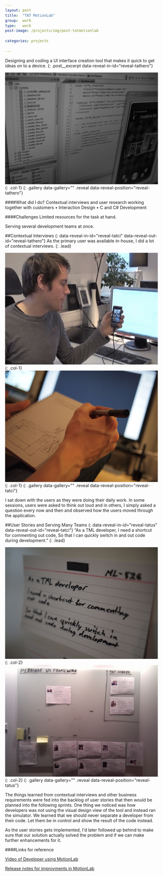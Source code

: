 ```yaml
---
layout: post
title:  "TAT MotionLab"
group:	work
type: 	work
post-image: /projects/img/post-tatmotionlab

categories: projects

---
```

Designing and coding a UI interface creation tool that makes it quick to get ideas on to a device.
{: .post__excerpt data-reveal-in-id="reveal-tathero"}

[![MotionLab UI](/projects/img/post-tatmotionlab-lg.jpg)](/projects/img/post-tatmotionlab-lg@2x.jpg){: .col-1}
{: .gallery data-gallery="" .reveal data-reveal-position="reveal-tathero"}

####What did I do?
Contextual interviews and user research working together with customers • Interaction Design • C and C# Development

####Challenges
Limited resources for the task at hand.

Serving several development teams at once.

##Contextual Interviews
{: data-reveal-in-id="reveal-tatci" data-reveal-out-id="reveal-tathero"}
As the primary user was available in-house, I did a lot of contextual interviews.
{: .lead}

[![Developer using MotionLab](/projects/img/post-tatmotionlab-img1-lg.jpg)](/projects/img/post-tatmotionlab-img1-lg@2x.jpg){: .col-1}
[![Taking notes during interview](/projects/img/post-tatmotionlab-img2-lg.jpg)](/projects/img/post-tatmotionlab-img2-lg@2x.jpg){: .col-1}
{: .gallery data-gallery="" .reveal data-reveal-position="reveal-tatci"}

I sat down with the users as they were doing their daily work. In some sessions, users were asked to think out loud and in others, I simply asked a question every now and then and observed how the users moved through the application.

##User Stories and Serving Many Teams
{: data-reveal-in-id="reveal-tatus" data-reveal-out-id="reveal-tatci"}
“As a TML developer, I need a shortcut for commenting out code, So that I can quickly switch in and out code during development.”
{: .lead}

[![User story on a whiteboard](/projects/img/post-tatmotionlab-img3-lg.jpg)](/projects/img/post-tatmotionlab-img3-lg@2x.jpg){: .col-2}
[![Personas](/projects/img/post-tatmotionlab-img4-lg.jpg)](/projects/img/post-tatmotionlab-img4-lg@2x.jpg){: .col-2}
{: .gallery data-gallery="" .reveal data-reveal-position="reveal-tatus"}

The things learned from contextual interviews and other business requirements were fed into the backlog of user stories that then would be planned into the following sprints. One thing we noticed was how developers was not using the visual design view of the tool and instead ran the simulator. We learned that we should never separate a developer from their code. Let them be in control and show the result of the code instead.

As the user stories gets implemented, I'd later followed up behind to make sure that our solution actually solved the problem and if we can make further enhancements for it.


####Links for reference

[Video of Developer using MotionLab][youtubevideo]

[Release notes for improvments in MotionLab][tatblog]

[youtubevideo]: http://www.youtube.com/watch?v=V67cMYjvzo8
[tatblog]: https://web.archive.org/web/20120718023721/http://www.tat.se/blog/tat-cascades-3-8-now-available/
